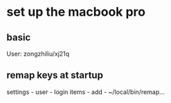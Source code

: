 # set up the macbook pro
## basic
User: zongzhiliu/xj21q

## remap keys at startup
settings - user - login items - add - ~/local/bin/remap...
